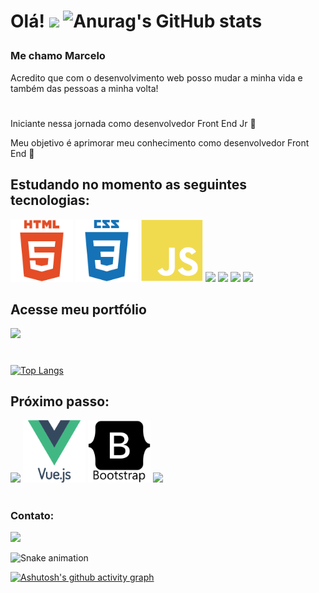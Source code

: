 #   <p> Olá! <img src="https://c.tenor.com/FfkOnaJiADQAAAAC/the-mandalorian-luke-skywalker.gif"   width='100'/> ![Anurag's GitHub stats](https://github-readme-stats.vercel.app/api?username=Riquecelo&show_icons=true&theme=) <p/>

### Me chamo Marcelo 
Acredito que com o desenvolvimento web posso mudar a minha vida e também das pessoas a minha volta!
#
Iniciante nessa jornada como desenvolvedor Front End Jr  🚀

Meu objetivo é aprimorar meu conhecimento como desenvolvedor Front End :dart:

## Estudando no momento as seguintes tecnologias: ##
<!-- in your header -->

<img alt="icone HTML5" src="https://raw.githubusercontent.com/devicons/devicon/master/icons/html5/html5-plain-wordmark.svg" heigth='100' width='100'/> <img  alt="icone CSS3" src="https://raw.githubusercontent.com/devicons/devicon/master/icons/css3/css3-plain-wordmark.svg" heigth='100' width='100'/> <img alt="icone JavaScript" src="https://raw.githubusercontent.com/devicons/devicon/master/icons/javascript/javascript-plain.svg" heigth='100' width='100'/> <img src="https://cdn.jsdelivr.net/gh/devicons/devicon/icons/git/git-original.svg" heigth='100' width='100'/> <img src="https://cdn.jsdelivr.net/gh/devicons/devicon/icons/python/python-original.svg" heigth='100' width='100'/> <img src="https://cdn.jsdelivr.net/gh/devicons/devicon/icons/markdown/markdown-original.svg" heigth='100' width='100'/> <img src="https://cdn.jsdelivr.net/gh/devicons/devicon/icons/java/java-original-wordmark.svg" heigth='100' width='100'/>
          
         
          

## Acesse meu portfólio
[![](https://img.shields.io/badge/ACESSAR%20-site-blue?style=for-the-badge&logo=googlechrome)](https://riquecelo.github.io/Portfolio/)

#
[![Top Langs](https://github-readme-stats.vercel.app/api/top-langs/?username=Riquecelo)](https://github.com/Riquecelo/github-readme-stats) 



## Próximo passo: ##
<img src="https://cdn.jsdelivr.net/gh/devicons/devicon/icons/react/react-original-wordmark.svg" heigth='100' width='100'/> <img src="https://raw.githubusercontent.com/devicons/devicon/master/icons/vuejs/vuejs-original-wordmark.svg" heigth='100' width='100'/> <img src="https://raw.githubusercontent.com/devicons/devicon/master/icons/bootstrap/bootstrap-plain-wordmark.svg" heigth='100' width='100'/> <img src="https://cdn.jsdelivr.net/gh/devicons/devicon/icons/nodejs/nodejs-original-wordmark.svg" heigth='150' width='150'/>

# 
### Contato:   

<a href="https://www.linkedin.com/in/marcelosantos11" > 
  <img src="https://img.shields.io/badge/linkedin-%230077B5.svg?style=for-the-badge&logo=linkedin&logoColor=white"> 
</a>


<div>

 ![Snake animation](https://github.com/Riquecelo/Riquecelo/blob/output/github-contribution-grid-snake.svg)

</div>

[![Ashutosh's github activity graph](https://activity-graph.herokuapp.com/graph?username=Riquecelo&theme=github-light)](https://github.com/Riquecelo/github-readme-activity-graph)

